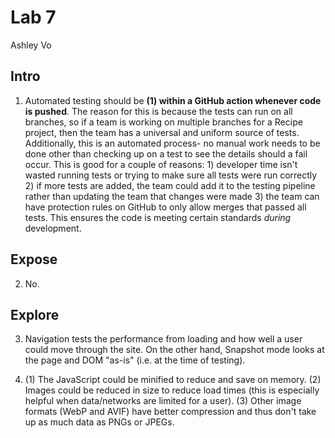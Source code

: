 # Lab 7
Ashley Vo

## Intro
1.  Automated testing should be **(1) within a GitHub action whenever code is pushed**. The reason for this is because the tests can run on all branches, so if a team is working on multiple branches for a Recipe project, then the team has a universal and uniform source of tests. Additionally, this is an automated process- no manual work needs to be done other than checking up on a test to see the details should a fail occur. This is good for a couple of reasons: 1) developer time isn't wasted running tests or trying to make sure all tests were run correctly 2) if more tests are added, the team could add it to the testing pipeline rather than updating the team that changes were made 3) the team can have protection rules on GitHub to only allow merges that passed all tests. This ensures the code is meeting certain standards *during* development.

## Expose
2.  No. 

## Explore
3. Navigation tests the performance from loading and how well a user could move through the site. On the other hand, Snapshot mode looks at the page and DOM "as-is" (i.e. at the time of testing).

4. (1) The JavaScript could be minified to reduce and save on memory. (2) Images could be reduced in size to reduce load times (this is especially helpful when data/networks are limited for a user). (3) Other image formats (WebP and AVIF) have better compression and thus don't take up as much data as PNGs or JPEGs.